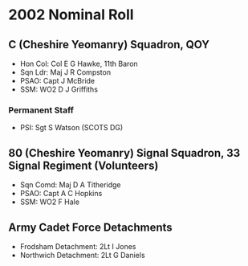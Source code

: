 # 2002 Nominal Roll

## C (Cheshire Yeomanry) Squadron, QOY

* Hon Col: Col E G Hawke, 11th Baron
* Sqn Ldr: Maj J R Compston
* PSAO: Capt J McBride
* SSM: WO2 D J Griffiths

### Permanent Staff

* PSI: Sgt S Watson (SCOTS DG)

## 80 (Cheshire Yeomanry) Signal Squadron, 33 Signal Regiment (Volunteers)

* Sqn Comd: Maj D A Titheridge
* PSAO: Capt A C Hopkins
* SSM: WO2 F Hale

## Army Cadet Force Detachments

* Frodsham Detachment: 2Lt I Jones
* Northwich Detachment: 2Lt G Daniels
